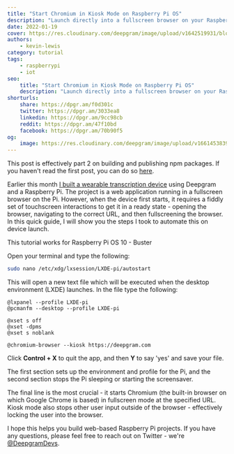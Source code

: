 ```yaml
---
title: "Start Chromium in Kiosk Mode on Raspberry Pi OS"
description: "Launch directly into a fullscreen browser on your Raspberry Pi"
date: 2022-01-19
cover: https://res.cloudinary.com/deepgram/image/upload/v1642519931/blog/2022/01/chromium-kiosk-pi/Pi.png
authors:
    - kevin-lewis
category: tutorial
tags:
    - raspberrypi
    - iot
seo:
    title: "Start Chromium in Kiosk Mode on Raspberry Pi OS"
    description: "Launch directly into a fullscreen browser on your Raspberry Pi"
shorturls:
    share: https://dpgr.am/f0d301c
    twitter: https://dpgr.am/3033ea8
    linkedin: https://dpgr.am/9cc98cb
    reddit: https://dpgr.am/47f10bd
    facebook: https://dpgr.am/70b90f5
og:
    image: https://res.cloudinary.com/deepgram/image/upload/v1661453839/blog/chromium-kiosk-pi/ograph.png
---
```


<Alert type="info">This post is effectively part 2 on building and publishing npm packages. If you haven't read the first post, you can do so [here](https://sweet-pie-c52a63-blog.netlify.app/build-npm-packages/).</Alert>

Earlier this month [I built a wearable transcription device](https://twitter.com/_phzn/status/1478504862170161152) using Deepgram and a Raspberry Pi. The project is a web application running in a fullscreen browser on the Pi. However, when the device first starts, it requires a fiddly set of touchscreen interactions to get it in a ready state - opening the browser, navigating to the correct URL, and then fullscreening the browser. In this quick guide, I will show you the steps I took to automate this on device launch.

<Alert type="info">This tutorial works for Raspberry Pi OS 10 - Buster</Alert>

Open your terminal and type the following:

```bash
sudo nano /etc/xdg/lxsession/LXDE-pi/autostart
```

This will open a new text file which will be executed when the desktop environment (LXDE) launches. In the file type the following:

    @lxpanel --profile LXDE-pi
    @pcmanfm --desktop --profile LXDE-pi

    @xset s off
    @xset -dpms
    @xset s noblank

    @chromium-browser --kiosk https://deepgram.com

Click **Control + X** to quit the app, and then **Y** to say 'yes' and save your file.

The first section sets up the environment and profile for the Pi, and the second section stops the Pi sleeping or starting the screensaver.

The final line is the most crucial - it starts Chromium (the built-in browser on which Google Chrome is based) in fullscreen mode at the specified URL. Kiosk mode also stops other user input outside of the browser - effectively locking the user into the browser.

I hope this helps you build web-based Raspberry Pi projects. If you have any questions, please feel free to reach out on Twitter - we're [@DeepgramDevs](https://twitter.com/DeepgramDevs).

        